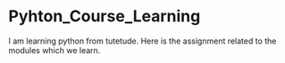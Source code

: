 # Pyhton_Course_Learning
I am learning python from tutetude. Here is the assignment related to the modules which we learn.
